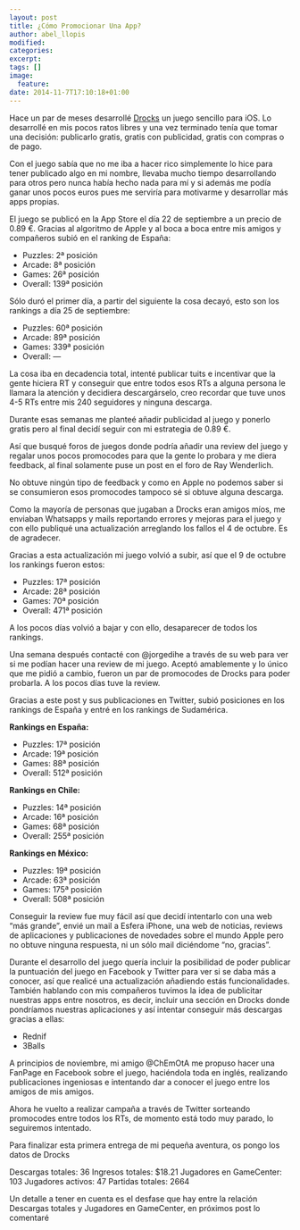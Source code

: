 ```yaml
---
layout: post
title: ¿Cómo Promocionar Una App?
author: abel_llopis
modified:
categories:
excerpt:
tags: []
image:
  feature:
date: 2014-11-7T17:10:18+01:00
---
```


Hace un par de meses desarrollé [Drocks](https://itunes.apple.com/es/app/drocks/id916689478?mt=8) un juego sencillo para iOS. Lo desarrollé en mis pocos ratos libres y una vez terminado tenía que tomar una decisión: publicarlo gratis, gratis con publicidad, gratis con compras o de pago.

Con el juego sabía que no me iba a hacer rico simplemente lo hice para tener publicado algo en mi nombre, llevaba mucho tiempo desarrollando para otros pero nunca había hecho nada para mí y si además me podía ganar unos pocos euros pues me serviría para motivarme y desarrollar más apps propias.

El juego se publicó en la App Store el día 22 de septiembre a un precio de 0.89 €. Gracias al algoritmo de Apple y al boca a boca entre mis amigos y compañeros subió en el ranking de España:

* Puzzles: 2ª posición
* Arcade: 8ª posición
* Games: 26ª posición
* Overall: 139ª posición


Sólo duró el primer día, a partir del siguiente la cosa decayó, esto son los rankings a día 25 de septiembre:

* Puzzles: 60ª posición
* Arcade: 89ª posición
* Games: 339ª posición
* Overall: —

La cosa iba en decadencia total, intenté publicar tuits e incentivar que la gente hiciera RT y conseguir que entre todos esos RTs a alguna persona le llamara la atención y decidiera descargárselo, creo recordar que tuve unos 4-5 RTs entre mis 240 seguidores y ninguna descarga.

Durante esas semanas me planteé añadir publicidad al juego y ponerlo gratis pero al final decidí seguir con mi estrategia de 0.89 €.

Así que busqué foros de juegos donde podría añadir una review del juego y regalar unos pocos promocodes para que la gente lo probara y me diera feedback, al final solamente puse un post en el foro de Ray Wenderlich.

No obtuve ningún tipo de feedback y como en Apple no podemos saber si se consumieron esos promocodes tampoco sé si obtuve alguna descarga.

Como la mayoría de personas que jugaban a Drocks eran amigos míos, me enviaban Whatsapps y mails reportando errores y mejoras para el juego y con ello publiqué una actualización arreglando los fallos el 4 de octubre. Es de agradecer.

Gracias a esta actualización mi juego volvió a subir, así que el 9 de octubre los rankings fueron estos:

* Puzzles: 17ª posición
* Arcade: 28ª posición
* Games: 70ª posición
* Overall: 471ª posición


A los pocos días volvió a bajar y con ello, desaparecer de todos los rankings.

Una semana después contacté con @jorgedihe a través de su web para ver si me podían hacer una review de mi juego. Aceptó amablemente y lo único que me pidió a cambio, fueron un par de promocodes de Drocks para poder probarla. A los pocos días tuve la review.

Gracias a este post y sus publicaciones en Twitter, subió posiciones en los rankings de España y entré en los rankings de Sudamérica.


**Rankings en España:**

* Puzzles: 17ª posición
* Arcade: 19ª posición
* Games: 88ª posición
* Overall: 512ª posición


**Rankings en Chile:**

* Puzzles: 14ª posición
* Arcade: 16ª posición
* Games: 68ª posición
* Overall: 255ª posición


**Rankings en México:**

* Puzzles: 19ª posición
* Arcade: 63ª posición
* Games: 175ª posición
* Overall: 508ª posición

Conseguir la review fue muy fácil así que decidí intentarlo con una web “más grande”, envié un mail a Esfera iPhone, una web de noticias, reviews de aplicaciones y publicaciones de novedades sobre el mundo Apple pero no obtuve ninguna respuesta, ni un sólo mail diciéndome “no, gracias”.

Durante el desarrollo del juego quería incluir la posibilidad de poder publicar la puntuación del juego en Facebook y Twitter para ver si se daba más a conocer, así que realicé una actualización añadiendo estás funcionalidades. También hablando con mis compañeros tuvimos la idea de publicitar nuestras apps entre nosotros, es decir, incluir una sección en Drocks donde pondríamos nuestras aplicaciones y así intentar conseguir más descargas gracias a ellas:

* Rednif
* 3Balls

A principios de noviembre, mi amigo @ChEmOtA me propuso hacer una FanPage en Facebook sobre el juego, haciéndola toda en inglés, realizando publicaciones ingeniosas e intentando dar a conocer el juego entre los amigos de mis amigos.

Ahora he vuelto a realizar campaña a través de Twitter sorteando promocodes entre todos los RTs, de momento está todo muy parado, lo seguiremos intentado.

Para finalizar esta primera entrega de mi pequeña aventura, os pongo los datos de Drocks

Descargas totales: 36
Ingresos totales: $18.21
Jugadores en GameCenter: 103
Jugadores activos: 47
Partidas totales: 2664


Un detalle a tener en cuenta es el desfase que hay entre la relación Descargas totales y Jugadores en GameCenter, en próximos post lo comentaré

